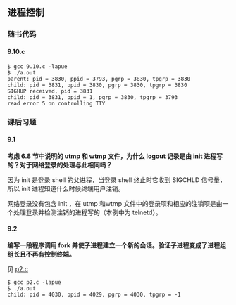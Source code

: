 ## 进程控制


### 随书代码


#### 9.10.c
```shell
$ gcc 9.10.c -lapue
$ ./a.out
parent: pid = 3830, ppid = 3793, pgrp = 3830, tpgrp = 3830
child: pid = 3831, ppid = 3830, pgrp = 3830, tpgrp = 3830
SIGHUP received, pid = 3831
child: pid = 3831, ppid = 1, pgrp = 3830, tpgrp = 3793
read error 5 on controlling TTY
```


### 课后习题


#### 9.1
**考虑 6.8 节中说明的 utmp 和 wtmp 文件，为什么 logout 记录是由 init 进程写的？对于网络登录的处理与此相同吗？**

因为 init 是登录 shell 的父进程，当登录 shell 终止时它收到 SIGCHLD 信号量，所以 init 进程知道什么时候终端用户注销。

网络登录没有包含 init ，在 utmp 和wtmp 文件中的登录项和相应的注销项是由一个处理登录并检测注销的进程写的（本例中为 telnetd）。


#### 9.2
**编写一段程序调用 fork 并使子进程建立一个新的会话。验证子进程变成了进程组组长且不再有控制终端。**

见 [p2.c](p2.c)
```shell
$ gcc p2.c -lapue
$ ./a.out
child: pid = 4030, ppid = 4029, pgrp = 4030, tpgrp = -1
```